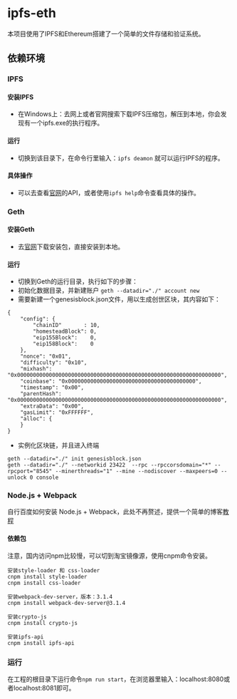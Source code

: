 # ipfs-eth

本项目使用了IPFS和Ethereum搭建了一个简单的文件存储和验证系统。

## 依赖环境

### IPFS

#### 安装IPFS
- 在Windows上：去网上或者官网搜索下载IPFS压缩包，解压到本地，你会发现有一个ipfs.exe的执行程序。

#### 运行
- 切换到该目录下，在命令行里输入：`ipfs deamon` 就可以运行IPFS的程序。

#### 具体操作
- 可以去查看[官网](https://github.com/ipfs)的API，或者使用`ipfs help`命令查看具体的操作。

### Geth

#### 安装Geth
- 去[官网](https://geth.ethereum.org/downloads/)下载安装包，直接安装到本地。

#### 运行
- 切换到Geth的运行目录，执行如下的步骤：
- 初始化数据目录，并新建账户 `geth --datadir="./" account new`
- 需要新建一个genesisblock.json文件，用以生成创世区块，其内容如下：
```
{
    "config": {
        "chainID"       : 10,
        "homesteadBlock": 0,
        "eip155Block":    0,
        "eip158Block":    0
    },
    "nonce": "0x01",
    "difficulty": "0x10",
    "mixhash": "0x0000000000000000000000000000000000000000000000000000000000000000",
    "coinbase": "0x0000000000000000000000000000000000000000",
    "timestamp": "0x00",
    "parentHash": "0x0000000000000000000000000000000000000000000000000000000000000000",
    "extraData": "0x00",
    "gasLimit": "0xFFFFFF",
    "alloc": {
    }
}
```

- 实例化区块链，并且进入终端
```
geth --datadir="./" init genesisblock.json
geth --datadir="./" --networkid 23422  --rpc --rpccorsdomain="*" --rpcport="8545" --minerthreads="1" --mine --nodiscover --maxpeers=0 --unlock 0 console
```

### Node.js + Webpack

自行百度如何安装 Node.js + Webpack，此处不再赘述，提供一个简单的博客[教程](https://blog.csdn.net/ganyingxie123456/article/details/70176401)

#### 依赖包
注意，国内访问npm比较慢，可以切到淘宝镜像源，使用cnpm命令安装。
```
安装style-loader 和 css-loader
cnpm install style-loader
cnpm install css-loader

安装webpack-dev-server，版本：3.1.4
cnpm install webpack-dev-server@3.1.4

安装crypto-js
cnpm install crypto-js

安装ipfs-api
cnpm install ipfs-api
```

### 运行
在工程的根目录下运行命令`npm run start`，在浏览器里输入：localhost:8080或者localhost:8081即可。
